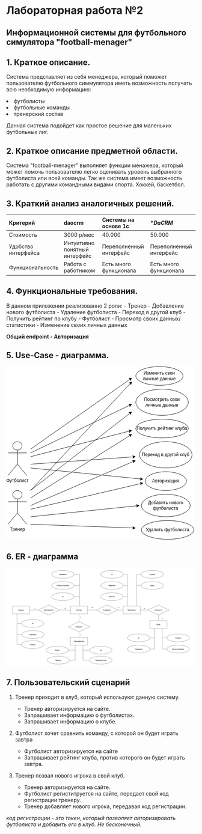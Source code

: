 <h1>Лабораторная работа №2</h1>

<h2>Информационной системы для футбольного симулятора "football-menager"</h2>

<h2>1. Краткое описание.</h2>
<p>Система представляет из себя менеджера, который поможет пользователю
футбольного симмулятора иметь возможность получать всю необходимую информацию:
<li> футболисты
<li> футбольные команды
<li> тренерский состав

Данная система подойдет как простое решение для маленьких футбольных лиг. 

<h2>2. Краткое описание предметной области.</h2>
<p>Система "football-menager" выполняет функции менажера, который может помочь пользователю легко оценивать уровень
выбранного футболиста или всей команды. Так же система имеет возможность работать с другими командными видами спорта. 
Хоккей, баскетбол. 
</p>

<h2>3. Краткий анализ аналогичных решений.</h2>

| Критерий           | **daocrm**                   | **Системы на основе 1с** | **DaCRM*               |
|--------------------|------------------------------|-------------------------|------------------------|
| Стоимость          | 3000 р/мес                   | 40.000                  | 50.000                 |
| Удобство интерфейса| Интуитивно понятный интерфейс | Переполненный интерфейс | Переполненный интерфейс |
| Функциональность   | Работа с работником          | Есть много функционала  | Есть много функционала |

<h2>4. Функциональные требования.</h2>
В данном приложении реализованно 2 роли:
- Тренер
    - Добавление нового футболиста
    - Удаление футболиста
    - Переход в другой клуб
    - Получить рейтинг по клубу
- Футболист
    - Просмотр своих данных/статистики
    - Изменение своих личных данных
  

**Общий endpoint - Авторизация**
<h2>5. Use-Case - диаграмма.</h2>

![](img/Use-case.png)

<h2>6. ER - диаграмма</h2>

![](img/ER-диаграмма.jpg)

<h2>7. Пользовательский сценарий</h2>

1) Тренер приходит в клуб, который используют данную систему.
    * Тренер авторизируется на сайте. 
    * Запрашивает информацию о футболистах.
    * Запрашивает информацию о клубе.

2) Футболист хочет сравнить команду, с которой он будет играть завтра
    * Футболист авторизируется на сайте
    * Запрашивает рейтинг клуба, против которого он будет играть завтра.

3) Тренер позвал нового игрока в свой клуб.
    * Тренер авторизируется на сайте.
    * Футболист региститруется на сайте, передает свой код регистрации тренеру.
    * Тренер добавляет нового игрока, передавая код регистрации.

_код регистрации - это токен, который позволяет авторизировать футболиста и добавить его в клуб. Не бесконечный._










